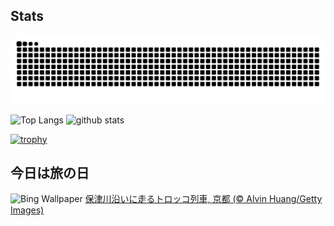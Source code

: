 ## Stats
<picture>
  <source media="(prefers-color-scheme: dark)" srcset="https://raw.githubusercontent.com/ba230t/ba230t/output/github-contribution-grid-snake-dark.svg">
  <source media="(prefers-color-scheme: light)" srcset="https://raw.githubusercontent.com/ba230t/ba230t/output/github-contribution-grid-snake.svg">
  <img alt="github contribution grid snake animation" src="https://raw.githubusercontent.com/ba230t/ba230t/output/github-contribution-grid-snake.svg">
</picture>

<p align="left">
  <img alt="Top Langs" height="150px" src="https://github-readme-stats.vercel.app/api/top-langs/?username=ba230t&layout=compact&theme=transparent" />
  <img alt="github stats" height="150px" src="https://github-readme-stats.vercel.app/api?username=ba230t&theme=transparent" />
</p>

[![trophy](https://github-profile-trophy.vercel.app/?username=ba230t&theme=transparent&column=7)](https://github.com/ryo-ma/github-profile-trophy)


<!-- Bing Wallpaper Start -->
## 今日は旅の日
![Bing Wallpaper](https://www.bing.com/th?id=OHR.Arashiyama2025_JA-JP6326802936_1920x1080.jpg&rf=LaDigue_1920x1080.jpg&pid=hp)
[保津川沿いに走るトロッコ列車, 京都 (© Alvin Huang/Getty Images)](https://www.bing.com/search?q=%E5%B5%90%E5%B1%B1%2c+%E4%BA%AC%E9%83%BD&form=hpcapt&filters=HpDate%3a%2220250515_1500%22)
<!-- Bing Wallpaper End -->
